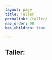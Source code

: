 ```yaml
---
layout: page
title: Taller
permalink: /taller/
nav_order: 90
has_children: true

---
```

Taller:
--- 
<!-- 

* Toshiba Satelite A300 - 1B1 [PSAJ4E - 00Q011C]
* Samsung NP-R522 
* MSI MS-163C 
* Compaq Presario CQ61  - WB906EA#ABE
* Fujitsu  Amilo A1655G
* Toshiba Satelite  A100-999 [PSAARE-04K019SP]
* Toshiba Satelite PRO  C50   - 153 [PSCG7E - 00P004CE]
-->